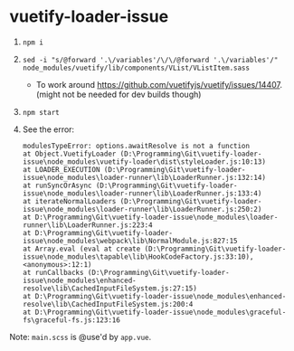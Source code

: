 # vuetify-loader-issue

1. `npm i`
2. `sed -i "s/@forward '.\/variables'/\/\/@forward '.\/variables'/" node_modules/vuetify/lib/components/VList/VListItem.sass`
    - To work around https://github.com/vuetifyjs/vuetify/issues/14407. (might not be needed for dev builds though)
3. `npm start`
4. See the error:

    ```
    modulesTypeError: options.awaitResolve is not a function
    at Object.VuetifyLoader (D:\Programming\Git\vuetify-loader-issue\node_modules\vuetify-loader\dist\styleLoader.js:10:13)
    at LOADER_EXECUTION (D:\Programming\Git\vuetify-loader-issue\node_modules\loader-runner\lib\LoaderRunner.js:132:14)
    at runSyncOrAsync (D:\Programming\Git\vuetify-loader-issue\node_modules\loader-runner\lib\LoaderRunner.js:133:4)
    at iterateNormalLoaders (D:\Programming\Git\vuetify-loader-issue\node_modules\loader-runner\lib\LoaderRunner.js:250:2)
    at D:\Programming\Git\vuetify-loader-issue\node_modules\loader-runner\lib\LoaderRunner.js:223:4
    at D:\Programming\Git\vuetify-loader-issue\node_modules\webpack\lib\NormalModule.js:827:15
    at Array.eval (eval at create (D:\Programming\Git\vuetify-loader-issue\node_modules\tapable\lib\HookCodeFactory.js:33:10), <anonymous>:12:1)
    at runCallbacks (D:\Programming\Git\vuetify-loader-issue\node_modules\enhanced-resolve\lib\CachedInputFileSystem.js:27:15)
    at D:\Programming\Git\vuetify-loader-issue\node_modules\enhanced-resolve\lib\CachedInputFileSystem.js:200:4
    at D:\Programming\Git\vuetify-loader-issue\node_modules\graceful-fs\graceful-fs.js:123:16
    ```

Note: `main.scss` is @use'd by `app.vue`.
